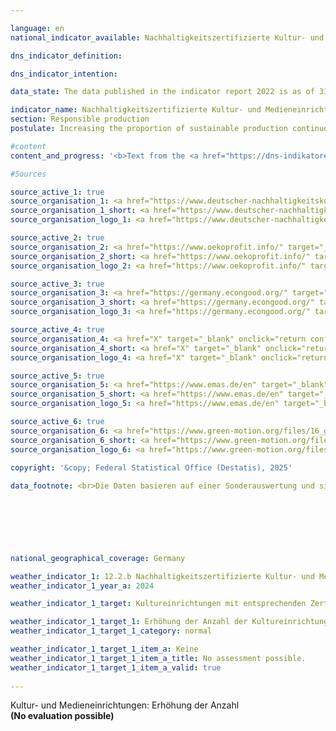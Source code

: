 ```yaml
---

language: en        
national_indicator_available: Nachhaltigkeitszertifizierte Kultur- und Medieneinrichtungen        

dns_indicator_definition:         

dns_indicator_intention:         

data_state: The data published in the indicator report 2022 is as of 31 October 2022. The data shown on this platform is updated regularly, so that more current data may be available online than published in the <a href="https://dns-indikatoren.de/assets/Publikationen/Indikatorenberichte/2022.pdf">indicator report 2022</a>.        

indicator_name: Nachhaltigkeitszertifizierte Kultur- und Medieneinrichtungen        
section: Responsible production        
postulate: Increasing the proportion of sustainable production continuously        

#content         
content_and_progress: '<b>Text from the <a href="https://dns-indikatoren.de/assets/Publikationen/Indikatorenberichte/2022.pdf">Indicator Report 2022&nbsp;</a></b><br><br>'                

#Sources        

source_active_1: true
source_organisation_1: <a href="https://www.deutscher-nachhaltigkeitskodex.de/en/" target="_blank" onclick="return confirm_alert('XXX', 'En')">XXX</a>
source_organisation_1_short: <a href="https://www.deutscher-nachhaltigkeitskodex.de/en/" target="_blank" onclick="return confirm_alert('XXX', 'En')">XXX</a>
source_organisation_logo_1: <a href="https://www.deutscher-nachhaltigkeitskodex.de/en/" target="_blank" onclick="return confirm_alert('XXX', 'En')"><img src="https://dnsTestEnvironment.github.io/site/public/OrgImgEn/X.png" alt="XXX" title=" Click here to visit the homepage of the organizationXXX" style="height:60px; width:148px; border:transparent"/></a>

source_active_2: true
source_organisation_2: <a href="https://www.oekoprofit.info/" target="_blank" onclick="return confirm_alert('X', 'En')">X</a>
source_organisation_2_short: <a href="https://www.oekoprofit.info/" target="_blank" onclick="return confirm_alert('X', 'En')">X</a>
source_organisation_logo_2: <a href="https://www.oekoprofit.info/" target="_blank" onclick="return confirm_alert('X', 'En')"><img src="https://dnsTestEnvironment.github.io/site/public/OrgImgEn/X.png" alt="X" title=" Click here to visit the homepage of the organizationX" style="height:60px; width:148px; border:transparent"/></a>

source_active_3: true
source_organisation_3: <a href="https://germany.econgood.org/" target="_blank" onclick="return confirm_alert('X', 'En')">X</a>
source_organisation_3_short: <a href="https://germany.econgood.org/" target="_blank" onclick="return confirm_alert('X', 'En')">X</a>
source_organisation_logo_3: <a href="https://germany.econgood.org/" target="_blank" onclick="return confirm_alert('X', 'En')"><img src="https://dnsTestEnvironment.github.io/site/public/OrgImgEn/X.png" alt="X" title=" Click here to visit the homepage of the organizationX" style="height:60px; width:148px; border:transparent"/></a>

source_active_4: true
source_organisation_4: <a href="X" target="_blank" onclick="return confirm_alert('X', 'En')">X</a>
source_organisation_4_short: <a href="X" target="_blank" onclick="return confirm_alert('X', 'En')">X</a>
source_organisation_logo_4: <a href="X" target="_blank" onclick="return confirm_alert('X', 'En')"><img src="https://dnsTestEnvironment.github.io/site/public/OrgImgEn/X.png" alt="X" title=" Click here to visit the homepage of the organizationX" style="height:60px; width:148px; border:transparent"/></a>

source_active_5: true
source_organisation_5: <a href="https://www.emas.de/en" target="_blank" onclick="return confirm_alert('XXX', 'En')">XXX</a>
source_organisation_5_short: <a href="https://www.emas.de/en" target="_blank" onclick="return confirm_alert('XXX', 'En')">XXX</a>
source_organisation_logo_5: <a href="https://www.emas.de/en" target="_blank" onclick="return confirm_alert('XXX', 'En')"><img src="https://dnsTestEnvironment.github.io/site/public/OrgImgEn/X.png" alt="XXX" title=" Click here to visit the homepage of the organizationXXX" style="height:60px; width:148px; border:transparent"/></a>

source_active_6: true
source_organisation_6: <a href="https://www.green-motion.org/files/16_green_motion/Dokumente/20241209_OEkologische_Standards_UEbergangsfassung_Januar_2025.pdf" target="_blank" onclick="return confirm_alert('XXX', 'En')">XXX</a>
source_organisation_6_short: <a href="https://www.green-motion.org/files/16_green_motion/Dokumente/20241209_OEkologische_Standards_UEbergangsfassung_Januar_2025.pdf" target="_blank" onclick="return confirm_alert('XXX', 'En')">XXX</a>
source_organisation_logo_6: <a href="https://www.green-motion.org/files/16_green_motion/Dokumente/20241209_OEkologische_Standards_UEbergangsfassung_Januar_2025.pdf" target="_blank" onclick="return confirm_alert('XXX', 'En')"><img src="https://dnsTestEnvironment.github.io/site/public/OrgImgEn/X.png" alt="XXX" title=" Click here to visit the homepage of the organizationXXX" style="height:60px; width:148px; border:transparent"/></a>
        
copyright: '&copy; Federal Statistical Office (Destatis), 2025'        

data_footnote: <br>Die Daten basieren auf einer Sonderauswertung und sind nicht öffentlich zugänglich.        

        

        

                

national_geographical_coverage: Germany        

weather_indicator_1: 12.2.b Nachhaltigkeitszertifizierte Kultur- und Medieneinrichtungen
weather_indicator_1_year_a: 2024

weather_indicator_1_target: Kultureinrichtungen mit entsprechenden Zertifikaten bis 2030

weather_indicator_1_target_1: Erhöhung der Anzahl der Kultureinrichtungen mit entsprechenden Zertifikaten bis 2030
weather_indicator_1_target_1_category: normal

weather_indicator_1_target_1_item_a: Keine
weather_indicator_1_target_1_item_a_title: No assessment possible.
weather_indicator_1_target_1_item_a_valid: true        
        
---
```



<div>
  <div class="my-header">
    <label class="default">Kultur- und Medieneinrichtungen: Erhöhung der Anzahl
    </label>
  </div>
</div>
<div class="my-header-note">
  <label class="default"><b>(No evaluation possible)
  </b></label>
</div>